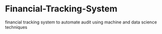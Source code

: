 # Financial-Tracking-System
financial tracking system to automate audit using machine and data science techniques
